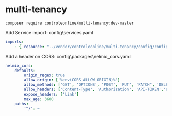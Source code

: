 # multi-tenancy


`composer require controleonline/multi-tenancy:dev-master`


Add Service import:
config\services.yaml

```yaml
imports:
    - { resource: "../vendor/controleonline/multi-tenancy/config/config.yaml" }    
```

Add a header on CORS:
config\packages\nelmio_cors.yaml

```yaml
nelmio_cors:
    defaults:
        origin_regex: true
        allow_origin: ['%env(CORS_ALLOW_ORIGIN)%']
        allow_methods: ['GET', 'OPTIONS', 'POST', 'PUT', 'PATCH', 'DELETE']
        allow_headers: ['Content-Type', 'Authorization', 'API-TOKEN','app-domain']
        expose_headers: ['Link']
        max_age: 3600
    paths:
        '^/': ~
```
